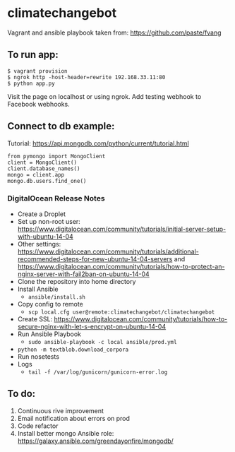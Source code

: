 
# climatechangebot

Vagrant and ansible playbook taken from:
https://github.com/paste/fvang


## To run app:

```
$ vagrant provision
$ ngrok http -host-header=rewrite 192.168.33.11:80
$ python app.py
```
Visit the page on localhost or using ngrok. Add testing webhook to Facebook webhooks.

## Connect to db example:

Tutorial: https://api.mongodb.com/python/current/tutorial.html

```
from pymongo import MongoClient
client = MongoClient()
client.database_names()
mongo = client.app
mongo.db.users.find_one()
```

### DigitalOcean Release Notes

- Create a Droplet
- Set up non-root user: https://www.digitalocean.com/community/tutorials/initial-server-setup-with-ubuntu-14-04
- Other settings: https://www.digitalocean.com/community/tutorials/additional-recommended-steps-for-new-ubuntu-14-04-servers and https://www.digitalocean.com/community/tutorials/how-to-protect-an-nginx-server-with-fail2ban-on-ubuntu-14-04
- Clone the repository into home directory
- Install Ansible
    - `ansible/install.sh`
- Copy config to remote
    - `scp local.cfg user@remote:climatechangebot/climatechangebot`
- Create SSL: https://www.digitalocean.com/community/tutorials/how-to-secure-nginx-with-let-s-encrypt-on-ubuntu-14-04
- Run Ansible Playbook
    - `sudo ansible-playbook -c local ansible/prod.yml`
- `python -m textblob.download_corpora`
- Run nosetests
- Logs
    - `tail -f /var/log/gunicorn/gunicorn-error.log`

## To do:

1. Continuous rive improvement
2. Email notification about errors on prod
3. Code refactor
4. Install better mongo Ansible role: https://galaxy.ansible.com/greendayonfire/mongodb/
